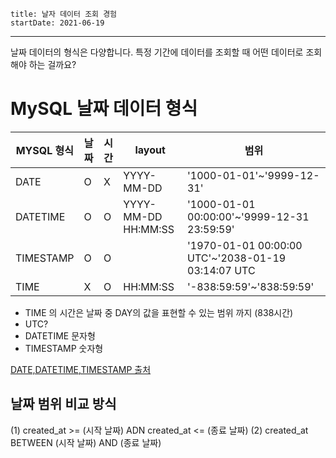 ```
title: 날자 데이터 조회 경험
startDate: 2021-06-19
```
---

날짜 데이터의 형식은 다양합니다.
특정 기간에 데이터를 조회할 때 어떤 데이터로 조회해야 하는 걸까요?

# MySQL 날짜 데이터 형식

|MYSQL 형식|날짜|시간|layout|범위|
|---|---|---|---|---|
|DATE|O|X|YYYY-MM-DD|'1000-01-01'~'9999-12-31'|
|DATETIME|O|O|YYYY-MM-DD HH:MM:SS|'1000-01-01 00:00:00'~'9999-12-31 23:59:59'|
|TIMESTAMP|O|O| |'1970-01-01 00:00:00 UTC'~'2038-01-19 03:14:07 UTC|
|TIME|X|O|HH:MM:SS|'-838:59:59'~'838:59:59'|

 * TIME 의 시간은 날짜 중 DAY의 값을 표현할 수 있는 범위 까지 (838시간)
 * UTC?
 * DATETIME 문자형
 * TIMESTAMP 숫자형

 [DATE,DATETIME,TIMESTAMP 출처](http://tcpschool.com/mysql/mysql_datatype_dateTime)


## 날짜 범위 비교 방식
(1) created_at >= (시작 날짜) ADN created_at <= (종료 날짜)
(2) created_at BETWEEN (시작 날짜) AND (종료 날짜)





